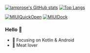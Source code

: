 [![lamprose's GitHub stats](https://github-readme-stats.vercel.app/api?username=lamprose&show_icons=true&count_private=true&icon_color=CE1D2D&text_color=718096&bg_color=ffffff&hide_title=true)](https://github.com/lamprose/lamprose)
[![Top Langs](https://github-readme-stats.vercel.app/api/top-langs/?username=lamprose&layout=compact)](https://github.com/anuraghazra/github-readme-stats)

[![MIUIQuickOpen](https://github-readme-stats.vercel.app/api/pin/?username=lamprose&repo=MIUIQuickOpen)](https://github.com/lamprose/MIUIQuickOpen)
[![MIUIDock](https://github-readme-stats.vercel.app/api/pin/?username=lamprose&repo=MIUIDock)](https://github.com/lamprose/MIUIDock)

### Hello 👋
- :orange_book: Focusing on Kotlin & Android
- :meat_on_bone: Meat lover
